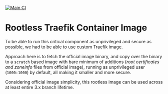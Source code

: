 [![Main CI](https://github.com/pentago/traefik-rootless/actions/workflows/main.yaml/badge.svg)](https://github.com/pentago/traefik-rootless/actions/workflows/main.yaml)

# Rootless Traefik Container Image

To be able to run this critical component as unprivileged and secure as possible, we had to be able to use custom Traefik image.

Approach here is to fetch the official image binary, and copy over the binary to a `scratch` based image with bare minimum of additions (*root certificates and zoneinfo* files from official image), running as unprivileged user (`1000:1000`) by default, all making it smaller and more secure.

Considering official image simplicity, this rootless image can be used across at least entire 3.x branch lifetime.
